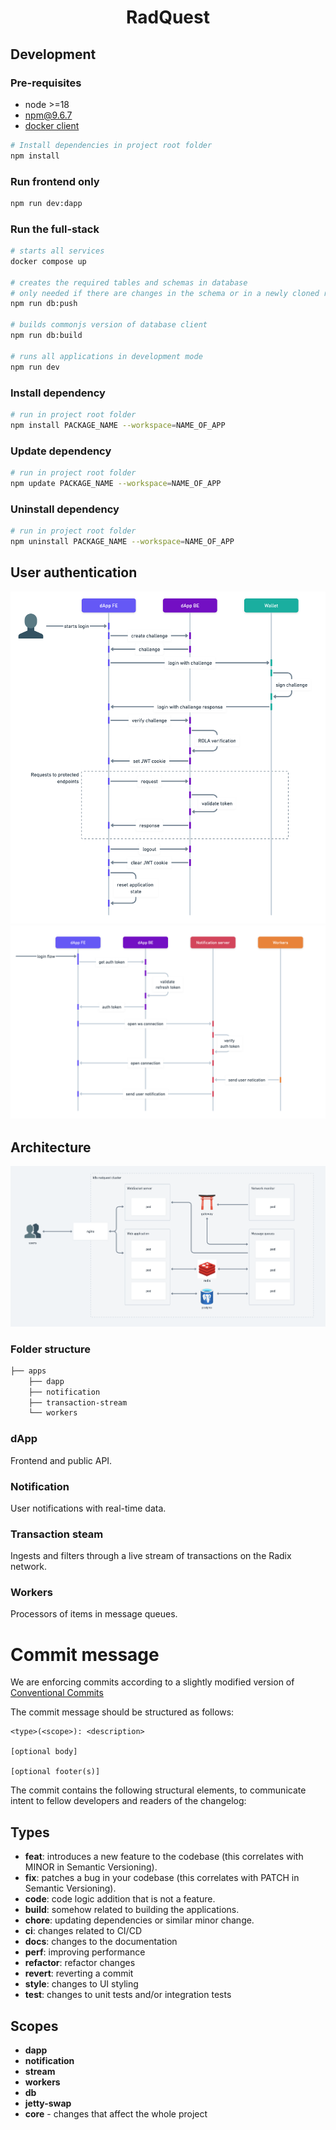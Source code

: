 <h1 style="text-align: center;">RadQuest</h1>

## Development

### Pre-requisites

- node >=18
- npm@9.6.7
- [docker client](https://www.docker.com/get-started/)

```bash
# Install dependencies in project root folder
npm install
```

### Run frontend only

```bash
npm run dev:dapp
```

### Run the full-stack

```bash
# starts all services
docker compose up

# creates the required tables and schemas in database
# only needed if there are changes in the schema or in a newly cloned repo
npm run db:push

# builds commonjs version of database client
npm run db:build

# runs all applications in development mode
npm run dev
```

### Install dependency

```bash
# run in project root folder
npm install PACKAGE_NAME --workspace=NAME_OF_APP
```

### Update dependency

```bash
# run in project root folder
npm update PACKAGE_NAME --workspace=NAME_OF_APP
```

### Uninstall dependency

```bash
# run in project root folder
npm uninstall PACKAGE_NAME --workspace=NAME_OF_APP
```

## User authentication

![user auth flow](docs/user-authentication-flow.png)
![notification auth flow](docs/notification-authentication-flow.png)

## Architecture

![architecture diagram](docs/architecture-diagram.png)

### Folder structure

```bash
├── apps
    ├── dapp
    ├── notification
    ├── transaction-stream
    └── workers
```

### dApp

Frontend and public API.

### Notification

User notifications with real-time data.

### Transaction steam

Ingests and filters through a live stream of transactions on the Radix network.

### Workers

Processors of items in message queues.

# Commit message

We are enforcing commits according to a slightly modified version of [Conventional Commits](https://www.conventionalcommits.org/en/v1.0.0/)

The commit message should be structured as follows:

```
<type>(<scope>): <description>

[optional body]

[optional footer(s)]
```

The commit contains the following structural elements, to communicate intent to fellow developers and readers of the changelog:

## Types

- **feat**: introduces a new feature to the codebase (this correlates with MINOR in Semantic Versioning).
- **fix**: patches a bug in your codebase (this correlates with PATCH in Semantic Versioning).
- **code**: code logic addition that is not a feature.
- **build**: somehow related to building the applications.
- **chore**: updating dependencies or similar minor change.
- **ci**: changes related to CI/CD
- **docs**: changes to the documentation
- **perf**: improving performance
- **refactor**: refactor changes
- **revert**: reverting a commit
- **style**: changes to UI styling
- **test**: changes to unit tests and/or integration tests

## Scopes

- **dapp**
- **notification**
- **stream**
- **workers**
- **db**
- **jetty-swap**
- **core** - changes that affect the whole project
